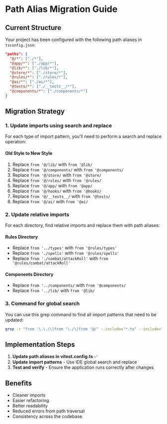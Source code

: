 # Path Alias Migration Guide

## Current Structure

Your project has been configured with the following path aliases in `tsconfig.json`:

```json
"paths": {
  "@/*": ["./*"],
  "@app/*": ["./app/*"],
  "@lib/*": ["./lib/*"],
  "@store/*": ["./store/*"],
  "@rules/*": ["./rules/*"],
  "@ai/*": ["./ai/*"],
  "@tests/*": ["./__tests__/*"],
  "@components/*": ["./components/*"]
}
```

## Migration Strategy

### 1. Update imports using search and replace

For each type of import pattern, you'll need to perform a search and replace operation:

#### Old Style to New Style

1. Replace `from '@/lib/` with `from '@lib/`
2. Replace `from '@/components/` with `from '@components/`
3. Replace `from '@/store/` with `from '@store/`
4. Replace `from '@/rules/` with `from '@rules/`
5. Replace `from '@/app/` with `from '@app/`
6. Replace `from '@/hooks/` with `from '@hooks/`
7. Replace `from '@/__tests__/` with `from '@tests/`
8. Replace `from '@/ai/` with `from '@ai/`

### 2. Update relative imports

For each directory, find relative imports and replace them with path aliases:

#### Rules Directory
- Replace `from '../types'` with `from '@rules/types'`
- Replace `from './spells'` with `from '@rules/spells'`
- Replace `from './combat/attackRoll'` with `from '@rules/combat/attackRoll'`

#### Components Directory
- Replace `from '../components/` with `from '@components/`
- Replace `from '../lib/` with `from '@lib/`

### 3. Command for global search

You can use this grep command to find all import patterns that need to be updated:

```bash
grep -r "from '\.\./\|from '\./\|from '@/" --include="*.ts" --include="*.tsx" .
```

## Implementation Steps

1. **Update path aliases in vitest.config.ts** ✅
2. **Update import patterns** - Use IDE global search and replace
3. **Test and verify** - Ensure the application runs correctly after changes

## Benefits

- Cleaner imports
- Easier refactoring
- Better readability
- Reduced errors from path traversal
- Consistency across the codebase 